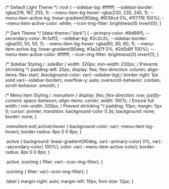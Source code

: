 
/* Default Light Theme */
:root {
  --sidebar-bg: #ffffff;
  --sidebar-border: rgba(219, 197, 255, 1);
  --menu-item-bg-hover: rgba(230, 235, 245, 1);
  --menu-item-active-bg: linear-gradient(90deg, #6f36cd 0%, #1f77f6 100%);
  --menu-item-active-color: white;
  --icon-img-filter: brightness(0) invert(0);
}

/* Dark Theme */
[data-theme="dark"] {
  --primary-color: #9d66f5;
  --secondary-color: #c1a1f2;
  --sidebar-bg: #2c2c2c;
  --sidebar-border: rgba(50, 50, 50, 1);
  --menu-item-bg-hover: rgba(60, 60, 60, 1);
  --menu-item-active-bg: linear-gradient(90deg, #3a2d7f 0%, #2d5d8f 100%);
  --menu-item-active-color: #ffffff;
  --icon-img-filter: brightness(0) invert(1);
}

/* Sidebar Styling */
.sideBar {
  width: 320px;
  min-width: 230px; /* Prevents shrinking */
  padding-left: 20px;
  display: flex;
  flex-direction: column;
  align-items: flex-start;
  /*background-color: var(--sidebar-bg);*/
  border-right: 1px solid var(--sidebar-border);
  overflow-y: auto;
  overscroll-behavior: contain;
  scroll-behavior: smooth;
}

/* Menu Item Styling */
.menuItem {
  display: flex;
  flex-direction: row;
  justify-content: space-between;
  align-items: center;
  width: 100%; /* Ensure full width */
  min-width: 200px; /* Prevent shrinking */
  padding: 10px;
  margin: 5px 0;
  cursor: pointer;
  transition: background-color 0.3s;
  background: none;
  border: none;
}

.menuItem:not(.active):hover {
  background-color: var(--menu-item-bg-hover);
  border-radius: 8px 0 0 8px;
}

.active {
  background: linear-gradient(90deg, var(--primary-color) 0%, var(--secondary-color) 100%);
  color: var(--menu-item-active-color);
  border-radius: 8px 0 0 8px;
}

.active .iconImg {
  filter: var(--icon-img-filter);
}

.iconImg {
  filter: var(--icon-img-filter);
}

.label {
  margin-right: auto;
  margin-left: 10px;
  font-size: 12px;
}
